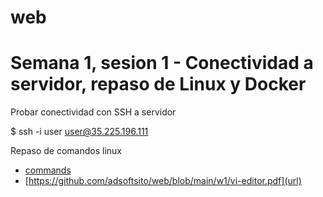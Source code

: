 # web
# Semana 1, sesion 1 - Conectividad a servidor, repaso de Linux y Docker

Probar conectividad con SSH a servidor

$  ssh -i user user@35.225.196.111

Repaso de comandos linux

-	[commands](https://github.com/adsoftsito/web/blob/main/w1/linuxcommands.pdf)
-	[https://github.com/adsoftsito/web/blob/main/w1/vi-editor.pdf](url)



